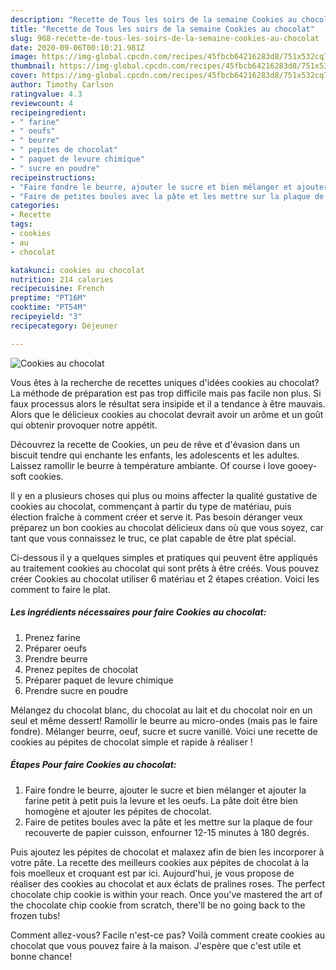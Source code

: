 ```yaml
---
description: "Recette de Tous les soirs de la semaine Cookies au chocolat"
title: "Recette de Tous les soirs de la semaine Cookies au chocolat"
slug: 968-recette-de-tous-les-soirs-de-la-semaine-cookies-au-chocolat
date: 2020-09-06T00:10:21.981Z
image: https://img-global.cpcdn.com/recipes/45fbcb64216283d8/751x532cq70/cookies-au-chocolat-photo-principale-de-la-recette.jpg
thumbnail: https://img-global.cpcdn.com/recipes/45fbcb64216283d8/751x532cq70/cookies-au-chocolat-photo-principale-de-la-recette.jpg
cover: https://img-global.cpcdn.com/recipes/45fbcb64216283d8/751x532cq70/cookies-au-chocolat-photo-principale-de-la-recette.jpg
author: Timothy Carlson
ratingvalue: 4.3
reviewcount: 4
recipeingredient:
- " farine"
- " oeufs"
- " beurre"
- " pepites de chocolat"
- " paquet de levure chimique"
- " sucre en poudre"
recipeinstructions:
- "Faire fondre le beurre, ajouter le sucre et bien mélanger et ajouter la farine petit à petit puis la levure et les oeufs. La pâte doit être bien homogène et ajouter les pépites de chocolat."
- "Faire de petites boules avec la pâte et les mettre sur la plaque de four recouverte de papier cuisson, enfourner 12-15 minutes à 180 degrés."
categories:
- Recette
tags:
- cookies
- au
- chocolat

katakunci: cookies au chocolat 
nutrition: 214 calories
recipecuisine: French
preptime: "PT16M"
cooktime: "PT54M"
recipeyield: "3"
recipecategory: Déjeuner

---
```



![Cookies au chocolat](https://img-global.cpcdn.com/recipes/45fbcb64216283d8/751x532cq70/cookies-au-chocolat-photo-principale-de-la-recette.jpg)

Vous êtes à la recherche de recettes uniques d'idées cookies au chocolat? La méthode de préparation est pas trop difficile mais pas facile non plus. Si faux processus alors le résultat sera insipide et il a tendance à être mauvais. Alors que le délicieux cookies au chocolat devrait avoir un arôme et un goût qui obtenir provoquer notre appétit.

Découvrez la recette de Cookies, un peu de rêve et d&#39;évasion dans un biscuit tendre qui enchante les enfants, les adolescents et les adultes. Laissez ramollir le beurre à température ambiante. Of course i love gooey-soft cookies.

Il y en a plusieurs choses qui plus ou moins affecter la qualité gustative de cookies au chocolat, commençant à partir du type de matériau, puis élection fraîche à comment créer et serve it. Pas besoin déranger veux préparez un bon cookies au chocolat délicieux dans où que vous soyez, car tant que vous connaissez le truc, ce plat capable de être plat spécial.


Ci-dessous il y a quelques simples et pratiques qui peuvent être appliqués au traitement cookies au chocolat qui sont prêts à être créés. Vous pouvez créer Cookies au chocolat utiliser 6 matériau et 2 étapes création. Voici les comment to faire le plat.

<!--inarticleads1-->

##### Les ingrédients nécessaires pour faire Cookies au chocolat:

1. Prenez  farine
1. Préparer  oeufs
1. Prendre  beurre
1. Prenez  pepites de chocolat
1. Préparer  paquet de levure chimique
1. Prendre  sucre en poudre


Mélangez du chocolat blanc, du chocolat au lait et du chocolat noir en un seul et même dessert! Ramollir le beurre au micro-ondes (mais pas le faire fondre). Mélanger beurre, oeuf, sucre et sucre vanillé. Voici une recette de cookies au pépites de chocolat simple et rapide à réaliser ! 

<!--inarticleads2-->

##### Étapes Pour faire Cookies au chocolat:

1. Faire fondre le beurre, ajouter le sucre et bien mélanger et ajouter la farine petit à petit puis la levure et les oeufs. La pâte doit être bien homogène et ajouter les pépites de chocolat.
1. Faire de petites boules avec la pâte et les mettre sur la plaque de four recouverte de papier cuisson, enfourner 12-15 minutes à 180 degrés.


Puis ajoutez les pépites de chocolat et malaxez afin de bien les incorporer à votre pâte. La recette des meilleurs cookies aux pépites de chocolat à la fois moelleux et croquant est par ici. Aujourd&#39;hui, je vous propose de réaliser des cookies au chocolat et aux éclats de pralines roses. The perfect chocolate chip cookie is within your reach. Once you&#39;ve mastered the art of the chocolate chip cookie from scratch, there&#39;ll be no going back to the frozen tubs! 


Comment allez-vous? Facile n'est-ce pas? Voilà comment create cookies au chocolat que vous pouvez faire à la maison. J'espère que c'est utile et bonne chance!
